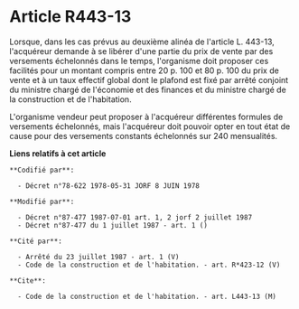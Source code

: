 # Article R443-13

Lorsque, dans les cas prévus au deuxième alinéa de l'article L. 443-13, l'acquéreur demande à se libérer d'une partie du prix
de vente par des versements échelonnés dans le temps, l'organisme doit proposer ces facilités pour un montant compris entre
20 p. 100 et 80 p. 100 du prix de vente et à un taux effectif global dont le plafond est fixé par arrêté conjoint du ministre
chargé de l'économie et des finances et du ministre chargé de la construction et de l'habitation.

L'organisme vendeur peut proposer à l'acquéreur différentes formules de versements échelonnés, mais l'acquéreur doit pouvoir
opter en tout état de cause pour des versements constants échelonnés sur 240 mensualités.

**Liens relatifs à cet article**

	**Codifié par**:

	  - Décret n°78-622 1978-05-31 JORF 8 JUIN 1978

	**Modifié par**:

	  - Décret n°87-477 1987-07-01 art. 1, 2 jorf 2 juillet 1987
	  - Décret n°87-477 du 1 juillet 1987 - art. 1 ()

	**Cité par**:

	  - Arrêté du 23 juillet 1987 - art. 1 (V)
	  - Code de la construction et de l'habitation. - art. R*423-12 (V)

	**Cite**:

	  - Code de la construction et de l'habitation. - art. L443-13 (M)
